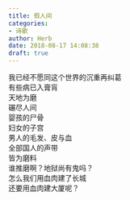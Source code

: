 ```yaml
---  
title: 假人间  
categories:  
- 诗歌  
author: Herb  
date: 2018-08-17 14:08:38  
draft: true
---  
```

我已经不愿同这个世界的沉重再纠葛  
有些病已入膏肓  
天地为磨  
碾尽人间    
婴孩的尸骨  
妇女的子宫  
男人的毛发、皮与血  
全部国人的声带  
皆为磨料    
谁推磨啊？地狱尚有鬼吗？  
怎么我们用血肉建了长城  
还要用血肉建大厦呢？